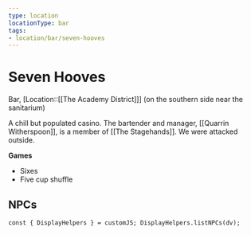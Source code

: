 ```yaml
---
type: location
locationType: bar
tags: 
- location/bar/seven-hooves
---
```


# Seven Hooves
Bar, [Location::[[The Academy District]]] (on the southern side near the sanitarium)

A chill but populated casino. The bartender and manager, [[Quarrin Witherspoon]], is a member of [[The Stagehands]]. We were attacked outside.

**Games**
- Sixes
- Five cup shuffle

## NPCs
```dataviewjs
const { DisplayHelpers } = customJS; DisplayHelpers.listNPCs(dv);
```

